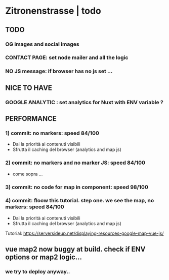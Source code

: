 # Zitronenstrasse | todo




## TODO

### OG images and social images

### CONTACT PAGE: set node mailer and all the logic

### NO JS message: if browser has no js set ...




## NICE TO HAVE

### GOOGLE ANALYTIC : set analytics for Nuxt with ENV variable ?




## PERFORMANCE

### 1) commit: no markers: speed 84/100
- Dai la priorità ai contenuti visibili
- Sfrutta il caching del browser (analytics and map js)

### 2) commit: no markers and no marker JS: speed 84/100
- come sopra ...

### 3) commit: no code for map in component: speed 98/100


### 4) commit: floow this tutorial. step one. we see the map, no markers: speed 84/100
- Dai la priorità ai contenuti visibili
- Sfrutta il caching del browser (analytics and map js)

Tutorial:
https://serversideup.net/displaying-resources-google-map-vue-js/


## vue map2 now buggy at build. check if ENV options or map2 logic...
### we try to deploy anyway..
